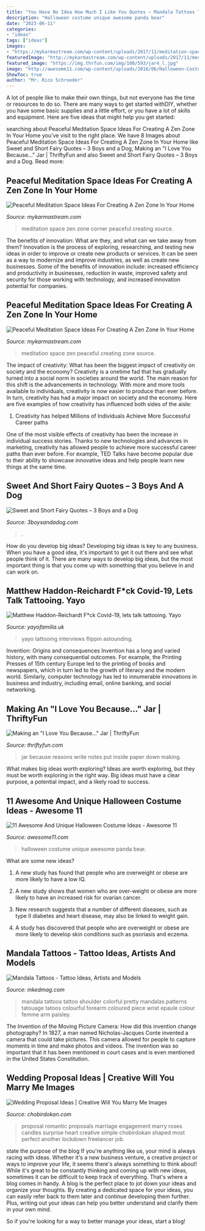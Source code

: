 ```yaml
---
title: "You Have No Idea How Much I Like You Quotes ~ Mandala Tattoos Tattoo Shoulder Colorful Pretty Mandalas Patterns Tatouage Tatoos Colourful Forearm Coloured Piece Wrist Epaule Colour Femme Arm Paisley"
description: "Halloween costume unique awesome panda bear"
date: "2023-06-11"
categories:
- "ideas"
tags: ["ideas"]
images:
- "https://mykarmastream.com/wp-content/uploads/2017/11/meditation-space-1-.jpg"
featuredImage: "http://mykarmastream.com/wp-content/uploads/2017/11/meditation-space-.jpg"
featured_image: "https://img.thrfun.com/img/100/593/jar4_l.jpg"
image: "http://awesome11.com/wp-content/uploads/2016/06/Halloween-Costume-Ideas-for-Kids.jpg"
ShowToc: true
author: "Mr. Rico Schroeder"
---
```



A lot of people like to make their own things, but not everyone has the time or resources to do so. There are many ways to get started withDIY, whether you have some basic supplies and a little effort, or you have a lot of skills and equipment. Here are five ideas that might help you get started: 

	

		
searching about Peaceful Meditation Space Ideas For Creating A Zen Zone In Your Home you've visit to the right place. We have 8 Images about Peaceful Meditation Space Ideas For Creating A Zen Zone In Your Home like Sweet and Short Fairy Quotes – 3 Boys and a Dog, Making an &quot;I Love You Because...&quot; Jar | ThriftyFun and also Sweet and Short Fairy Quotes – 3 Boys and a Dog. Read more:
		
    
## Peaceful Meditation Space Ideas For Creating A Zen Zone In Your Home

<img loading=lazy src="https://mykarmastream.com/wp-content/uploads/2017/11/meditation-space-1-.jpg" onerror="this.onerror=null;this.src='https://tse4.mm.bing.net/th?id=OIP.N4QU6UkHG4NvT3LF_11cEwHaLH&amp;pid=15.1';" alt="Peaceful Meditation Space Ideas For Creating A Zen Zone In Your Home">

_Source: mykarmastream.com_

>meditation space zen zone corner peaceful creating source. 

	

The benefits of innovation: What are they, and what can we take away from them?
Innovation is the process of exploring, researching, and testing new ideas in order to improve or create new products or services. It can be seen as a way to modernize and improve industries, as well as create new businesses. Some of the benefits of innovation include: increased efficiency and productivity in businesses, reduction in waste, improved safety and security for those working with technology, and increased innovation potential for companies.

    
## Peaceful Meditation Space Ideas For Creating A Zen Zone In Your Home

<img loading=lazy src="http://mykarmastream.com/wp-content/uploads/2017/11/meditation-space-.jpg" onerror="this.onerror=null;this.src='https://tse3.mm.bing.net/th?id=OIP.2cCsr_Wb9MBbLN12NL3xywHaLH&amp;pid=15.1';" alt="Peaceful Meditation Space Ideas For Creating A Zen Zone In Your Home">

_Source: mykarmastream.com_

>meditation space zen peaceful creating zone source. 

	

The impact of creativity: What has been the biggest impact of creativity on society and the economy?
Creativity is a onetime fad that has gradually turned into a social norm in societies around the world. The main reason for this shift is the advancements in technology. With more and more tools available to individuals, creativity is now easier to produce than ever before. In turn, creativity has had a major impact on society and the economy. Here are five examples of how creativity has influenced both sides of the aisle:
1) Creativity has helped Millions of Individuals Achieve More Successful Career paths

One of the most visible effects of creativity has been the increase in individual success stories. Thanks to new technologies and advances in marketing, creativity has allowed people to achieve more successful career paths than ever before. For example, TED Talks have become popular due to their ability to showcase innovative ideas and help people learn new things at the same time.

    
## Sweet And Short Fairy Quotes – 3 Boys And A Dog

<img loading=lazy src="https://3boysandadog.com/wp-content/uploads/2020/07/short-fairy-quotes-1-551x1024.png" onerror="this.onerror=null;this.src='https://tse2.mm.bing.net/th?id=OIP.1FHB5onVoESRAdFZcAxaZQHaNw&amp;pid=15.1';" alt="Sweet and Short Fairy Quotes – 3 Boys and a Dog">

_Source: 3boysandadog.com_

>. 

	

How do you develop big ideas?
Developing big ideas is key to any business. When you have a good idea, it's important to get it out there and see what people think of it. There are many ways to develop big ideas, but the most important thing is that you come up with something that you believe in and can work on.

    
## Matthew Haddon-Reichardt F*ck Covid-19, Lets Talk Tattooing. Yayo

<img loading=lazy src="https://cdn.shopify.com/s/files/1/2156/7915/articles/84446452_2524243211187043_8551751735738105856_n_1200x1200_crop_center.jpg?v=1586011208" onerror="this.onerror=null;this.src='https://tse1.mm.bing.net/th?id=OIP.QtkL83154x40plIeVrP7YQHaHa&amp;pid=15.1';" alt="Matthew Haddon-Reichardt F*ck Covid-19, lets talk tattooing. Yayo">

_Source: yayofamilia.uk_

>yayo tattooing interviews flippin astounding. 

	

Invention: Origins and consequences
Invention has a long and varied history, with many consequential outcomes. For example, the Printing Presses of 15th century Europe led to the printing of books and newspapers, which in turn led to the growth of literacy and the modern world. Similarly, computer technology has led to innumerable innovations in business and industry, including email, online banking, and social networking.

    
## Making An &quot;I Love You Because...&quot; Jar | ThriftyFun

<img loading=lazy src="https://img.thrfun.com/img/100/593/jar4_l.jpg" onerror="this.onerror=null;this.src='https://tse1.mm.bing.net/th?id=OIP.n0LqCZe25IYQDqnGFSIJYAHaJ4&amp;pid=15.1';" alt="Making an &quot;I Love You Because...&quot; Jar | ThriftyFun">

_Source: thriftyfun.com_

>jar because reasons write notes put inside paper down making. 

	

What makes big ideas worth exploring?
Ideas are worth exploring, but they must be worth exploring in the right way. Big ideas must have a clear purpose, a potential impact, and a likely road to success.

    
## 11 Awesome And Unique Halloween Costume Ideas - Awesome 11

<img loading=lazy src="http://awesome11.com/wp-content/uploads/2016/06/Halloween-Costume-Ideas-for-Kids.jpg" onerror="this.onerror=null;this.src='https://tse4.mm.bing.net/th?id=OIP.yZOXyXRZDr5zgMa-sTnihwHaN5&amp;pid=15.1';" alt="11 Awesome And Unique Halloween Costume Ideas - Awesome 11">

_Source: awesome11.com_

>halloween costume unique awesome panda bear. 

	

What are some new ideas?
1. A new study has found that people who are overweight or obese are more likely to have a low IQ.
2. A new study shows that women who are over-weight or obese are more likely to have an increased risk for ovarian cancer.

3. New research suggests that a number of different diseases, such as type II diabetes and heart disease, may also be linked to weight gain.

4. A study has discovered that people who are overweight or obese are more likely to develop skin conditions such as psoriasis and eczema.

    
## Mandala Tattoos - Tattoo Ideas, Artists And Models

<img loading=lazy src="https://www.inkedmag.com/.image/t_share/MTU5MDMyNzgyNTU5MzIzNzk3/colorful.jpg" onerror="this.onerror=null;this.src='https://tse2.mm.bing.net/th?id=OIP.9OYcy8zy0j-VzZ4eQBOC8gHaHa&amp;pid=15.1';" alt="Mandala Tattoos - Tattoo Ideas, Artists and Models">

_Source: inkedmag.com_

>mandala tattoos tattoo shoulder colorful pretty mandalas patterns tatouage tatoos colourful forearm coloured piece wrist epaule colour femme arm paisley. 

	

The Invention of the Moving Picture Camera: How did this invention change photography?
In 1827, a man named Nicholas-Jacques Conte invented a camera that could take pictures. This camera allowed for people to capture moments in time and make photos and videos. The invention was so important that it has been mentioned in court cases and is even mentioned in the United States Constitution.

    
## Wedding Proposal Ideas | Creative Will You Marry Me Images

<img loading=lazy src="https://www.chobirdokan.com/wp-content/uploads/marriage-proposal-ideas.jpg" onerror="this.onerror=null;this.src='https://tse1.mm.bing.net/th?id=OIP.XusondypsCMzAr0o0A5TWgHaHa&amp;pid=15.1';" alt="Wedding Proposal Ideas | Creative Will You Marry Me Images">

_Source: chobirdokan.com_

>proposal romantic proposals marriage engagement marry roses candles surprise heart creative simple chobirdokan shaped most perfect another lockdown freelancer job. 

	

state the purpose of the blog
If you're anything like us, your mind is always racing with ideas. Whether it's a new business venture, a creative project or ways to improve your life, it seems there's always something to think about! While it's great to be constantly thinking and coming up with new ideas, sometimes it can be difficult to keep track of everything. That's where a blog comes in handy.
A blog is the perfect place to jot down your ideas and organize your thoughts. By creating a dedicated space for your ideas, you can easily refer back to them later and continue developing them further. Plus, writing out your ideas can help you better understand and clarify them in your own mind.

So if you're looking for a way to better manage your ideas, start a blog!

